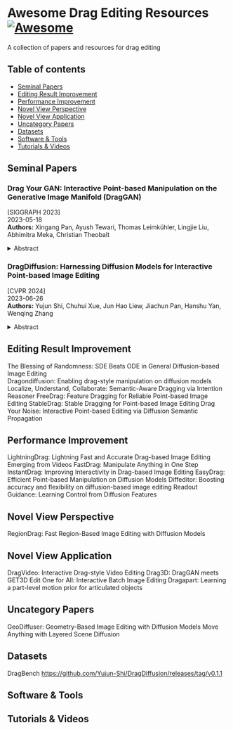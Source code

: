 # Awesome Drag Editing Resources [![Awesome](https://cdn.rawgit.com/sindresorhus/awesome/d7305f38d29fed78fa85652e3a63e154dd8e8829/media/badge.svg)](https://github.com/sindresorhus/awesome)
 A collection of papers and resources for drag editing
## Table of contents
- [Seminal Papers](#seminal-papers)
- [Editing Result Improvement](#editing-result-improvement)
- [Performance Improvement](#performance-improvement)
- [Novel View Perspective](#novel-view-perspective)
- [Novel View Application](#novel-view-application)
- [Uncategory Papers](#uncategory-papers)
- [Datasets](#datasets)
- [Software & Tools](#software--tools)
- [Tutorials & Videos](#tutorials--videos)
## Seminal Papers
### Drag Your GAN: Interactive Point-based Manipulation on the Generative Image Manifold (DragGAN)
[SIGGRAPH 2023]\
2023-05-18\
**Authors:** Xingang Pan, Ayush Tewari, Thomas Leimkühler, Lingjie Liu, Abhimitra Meka, Christian Theobalt
<details span>
<summary>Abstract</summary>
Synthesizing visual content that meets users' needs often requires flexible and precise controllability of the pose, shape, expression, and layout of the generated objects. Existing approaches gain controllability of generative adversarial networks (GANs) via manually annotated training data or a prior 3D model, which often lack flexibility, precision, and generality. In this work, we study a powerful yet much less explored way of controlling GANs, that is, to "drag" any points of the image to precisely reach target points in a user-interactive manner, as shown in Fig.1. To achieve this, we propose DragGAN, which consists of two main components including: 1) a feature-based motion supervision that drives the handle point to move towards the target position, and 2) a new point tracking approach that leverages the discriminative GAN features to keep localizing the position of the handle points. Through DragGAN, anyone can deform an image with precise control over where pixels go, thus manipulating the pose, shape, expression, and layout of diverse categories such as animals, cars, humans, landscapes, etc. As these manipulations are performed on the learned generative image manifold of a GAN, they tend to produce realistic outputs even for challenging scenarios such as hallucinating occluded content and deforming shapes that consistently follow the object's rigidity. Both qualitative and quantitative comparisons demonstrate the advantage of DragGAN over prior approaches in the tasks of image manipulation and point tracking. We also showcase the manipulation of real images through GAN inversion.

![DragGAN](./imgs/DragGAN.png)
</details>

### DragDiffusion: Harnessing Diffusion Models for Interactive Point-based Image Editing
[CVPR 2024]\
2023-06-26\
**Authors:** Yujun Shi, Chuhui Xue, Jun Hao Liew, Jiachun Pan, Hanshu Yan, Wenqing Zhang
<details span>
<summary>Abstract</summary>
Precise and controllable image editing is a challenging task that has attracted significant attention. Recently, DragGAN enables an interactive point-based image editing framework and achieves impressive editing results with pixel-level precision. However, since this method is based on generative adversarial networks (GAN), its generality is upper-bounded by the capacity of the pre-trained GAN models. In this work, we extend such an editing framework to diffusion models and propose DragDiffusion. By leveraging large-scale pretrained diffusion models, we greatly improve the applicability of interactive point-based editing in real world scenarios. While most existing diffusion-based image editing methods work on text embeddings, DragDiffusion optimizes the diffusion latent to achieve precise spatial control. Although diffusion models generate images in an iterative manner, we empirically show that optimizing diffusion latent at one single step suffices to generate coherent results, enabling DragDiffusion to complete high-quality editing efficiently. Extensive experiments across a wide range of challenging cases (e.g., multi-objects, diverse object categories, various styles, etc.) demonstrate the versatility and generality of DragDiffusion.

![DragDiffusion](./imgs/DragDiffusion.png)
</details>

## Editing Result Improvement
The Blessing of Randomness: SDE Beats ODE in General Diffusion-based Image Editing
<br>
Dragondiffusion: Enabling drag-style manipulation on diffusion models
<br>
Localize, Understand, Collaborate: Semantic-Aware Dragging via Intention Reasoner
FreeDrag: Feature Dragging for Reliable Point-based Image Editing
StableDrag: Stable Dragging for Point-based Image Editing
Drag Your Noise: Interactive Point-based Editing via Diffusion Semantic Propagation
## Performance Improvement
LightningDrag: Lightning Fast and Accurate Drag-based Image Editing Emerging from Videos
FastDrag: Manipulate Anything in One Step
InstantDrag: Improving Interactivity in Drag-based Image Editing
EasyDrag: Efficient Point-based Manipulation on Diffusion Models
Diffeditor: Boosting accuracy and flexibility on diffusion-based image editing
Readout Guidance: Learning Control from Diffusion Features
## Novel View Perspective
RegionDrag: Fast Region-Based Image Editing with Diffusion Models
## Novel View Application
DragVideo: Interactive Drag-style Video Editing
Drag3D: DragGAN meets GET3D
Edit One for All: Interactive Batch Image Editing
Dragapart: Learning a part-level motion prior for articulated objects
## Uncategory Papers
GeoDiffuser: Geometry-Based Image Editing with Diffusion Models
Move Anything with Layered Scene Diffusion
## Datasets
DragBench
https://github.com/Yujun-Shi/DragDiffusion/releases/tag/v0.1.1
## Software & Tools
## Tutorials & Videos
